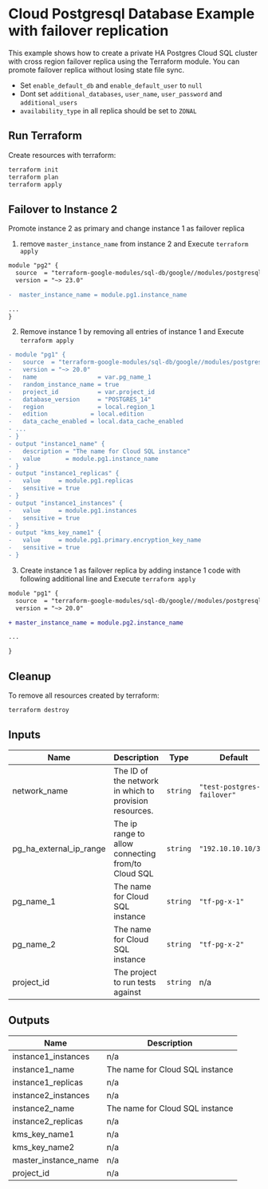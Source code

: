 # Cloud Postgresql Database Example with failover replication

This example shows how to create a private HA Postgres Cloud SQL cluster with cross region failover replica using the Terraform module. You can promote failover replica without losing state file sync.

- Set `enable_default_db` and `enable_default_user` to `null`
- Dont set `additional_databases`, `user_name`, `user_password` and `additional_users`
- `availability_type` in all replica should be set to `ZONAL`


## Run Terraform

Create resources with terraform:

```bash
terraform init
terraform plan
terraform apply
```

## Failover to Instance 2

Promote instance 2 as primary and change instance 1 as failover replica

1) remove  `master_instance_name` from instance 2 and Execute `terraform apply`

```diff
module "pg2" {
  source  = "terraform-google-modules/sql-db/google//modules/postgresql"
  version = "~> 23.0"

-  master_instance_name = module.pg1.instance_name

...
}
```

2) Remove instance 1 by removing all entries of instance 1 and Execute `terraform apply`

```diff
- module "pg1" {
-   source  = "terraform-google-modules/sql-db/google//modules/postgresql"
-   version = "~> 20.0"
-   name                 = var.pg_name_1
-   random_instance_name = true
-   project_id           = var.project_id
-   database_version     = "POSTGRES_14"
-   region               = local.region_1
-   edition            = local.edition
-   data_cache_enabled = local.data_cache_enabled
- ...
- }
- output "instance1_name" {
-   description = "The name for Cloud SQL instance"
-   value       = module.pg1.instance_name
- }
- output "instance1_replicas" {
-   value     = module.pg1.replicas
-   sensitive = true
- }
- output "instance1_instances" {
-   value     = module.pg1.instances
-   sensitive = true
- }
- output "kms_key_name1" {
-   value     = module.pg1.primary.encryption_key_name
-   sensitive = true
- }
```

3) Create instance 1 as failover replica by adding instance 1 code with following additional line and Execute `terraform apply`

```diff
module "pg1" {
  source  = "terraform-google-modules/sql-db/google//modules/postgresql"
  version = "~> 20.0"

+ master_instance_name = module.pg2.instance_name

...

}
```


## Cleanup

To remove all resources created by terraform:

```bash
terraform destroy
```

<!-- BEGINNING OF PRE-COMMIT-TERRAFORM DOCS HOOK -->
## Inputs

| Name | Description | Type | Default | Required |
|------|-------------|------|---------|:--------:|
| network\_name | The ID of the network in which to provision resources. | `string` | `"test-postgres-failover"` | no |
| pg\_ha\_external\_ip\_range | The ip range to allow connecting from/to Cloud SQL | `string` | `"192.10.10.10/32"` | no |
| pg\_name\_1 | The name for Cloud SQL instance | `string` | `"tf-pg-x-1"` | no |
| pg\_name\_2 | The name for Cloud SQL instance | `string` | `"tf-pg-x-2"` | no |
| project\_id | The project to run tests against | `string` | n/a | yes |

## Outputs

| Name | Description |
|------|-------------|
| instance1\_instances | n/a |
| instance1\_name | The name for Cloud SQL instance |
| instance1\_replicas | n/a |
| instance2\_instances | n/a |
| instance2\_name | The name for Cloud SQL instance |
| instance2\_replicas | n/a |
| kms\_key\_name1 | n/a |
| kms\_key\_name2 | n/a |
| master\_instance\_name | n/a |
| project\_id | n/a |

<!-- END OF PRE-COMMIT-TERRAFORM DOCS HOOK -->
